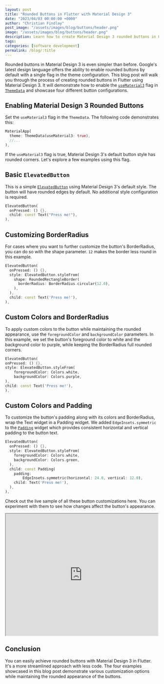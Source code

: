 ```yaml
---
layout: post
title: "Rounded Buttons in Flutter with Material Design 3"
date: "2023/04/03 00:00:00 +0000"
author: "Christian Findlay"
post_image: "/assets/images/blog/buttons/header.png"
image: "/assets/images/blog/buttons/header.png"
description: Learn how to create Material Design 3 rounded buttons in Flutter with this simple guide.
tags: 
categories: [software development]
permalink: /blog/:title
---
```


Rounded buttons in Material Design 3 is even simpler than before. Google's latest design language offers the ability to enable rounded buttons by default with a single flag in the theme configuration. This blog post will walk you through the process of creating rounded buttons in Flutter using Material Design 3. It will demonstrate how to enable the [`useMaterial3`](https://api.flutter.dev/flutter/material/ThemeData/useMaterial3.html) flag in [`ThemeData`](https://api.flutter.dev/flutter/material/ThemeData-class.html) and showcase four different button configurations.

## Enabling Material Design 3 Rounded Buttons

Set the `useMaterial3` flag in the `ThemeData`. The following code demonstrates this:

```dart
MaterialApp(
  theme: ThemeData(useMaterial3: true),
  //...
),
```

If the `useMaterial3` flag is true, Material Design 3's default button style has rounded corners. Let's explore a few examples using this flag.

## Basic `ElevatedButton`

This is a simple [`ElevatedButton`](https://api.flutter.dev/flutter/material/ElevatedButton-class.html) using Material Design 3's default style. The button will have rounded edges by default. No additional style configuration is required.

```dart
ElevatedButton(
  onPressed: () {},
  child: const Text("Press me!"),
),
```

## Customizing BorderRadius

For cases where you want to further customize the button's BorderRadius, you can do so with the shape parameter. `12` makes the border less round in this example.

```dart
ElevatedButton(
  onPressed: () {},
  style: ElevatedButton.styleFrom(
    shape: RoundedRectangleBorder(
      borderRadius: BorderRadius.circular(12.0),
    ),
  ),
  child: const Text('Press me!'),
),
```
## Custom Colors and BorderRadius

To apply custom colors to the button while maintaining the rounded appearance, use the `foregroundColor` and `backgroundColor` parameters. In this example, we set the button's foreground color to white and the background color to purple, while keeping the BorderRadius full rounded corners.

```dart
ElevatedButton(
onPressed: () {},
style: ElevatedButton.styleFrom(
    foregroundColor: Colors.white,
    backgroundColor: Colors.purple,
),
child: const Text('Press me!'),
),
```

## Custom Colors and Padding

To customize the button's padding along with its colors and BorderRadius, wrap the Text widget in a Padding widget. We added `EdgeInsets.symmetric` to the [`Padding`](https://api.flutter.dev/flutter/widgets/Padding-class.html) widget which provides consistent horizontal and vertical padding to the button text.

```dart
ElevatedButton(
  onPressed: () {},
  style: ElevatedButton.styleFrom(
    foregroundColor: Colors.white,
    backgroundColor: Colors.green,
  ),
  child: const Padding(
    padding:
        EdgeInsets.symmetric(horizontal: 24.0, vertical: 12.0),
    child: Text('Press me!'),
  ),
),
```

Check out the live sample of all these button customizations here. You can experiment with them to see how changes affect the button's appearance.

<iframe style="width:99%;height:400px;" src="https://dartpad.dev/embed-flutter.html?id=6ba74bd132932f48e61db8022a0f60f4&split=70&mode=dart"></iframe>

## Conclusion

You can easily achieve rounded buttons with Material Design 3 in Flutter. It's a more streamlined approach with less code. The four examples showcased in this blog post demonstrate various customization options while maintaining the rounded appearance of the buttons.